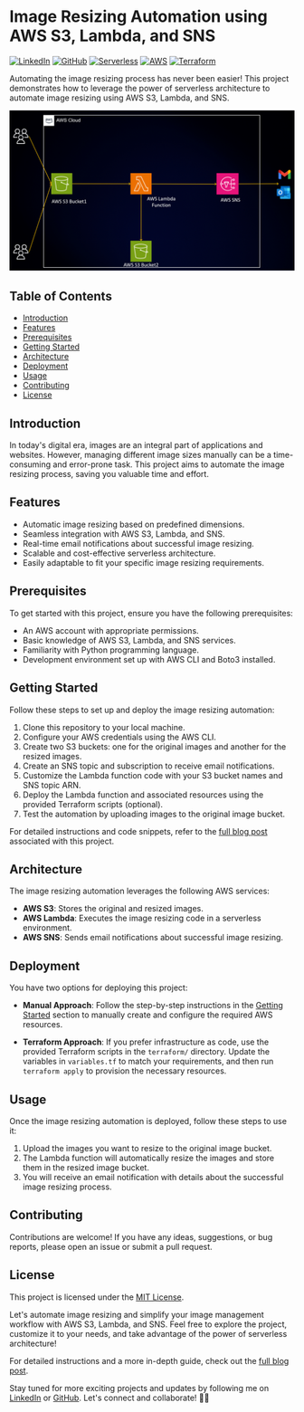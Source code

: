 # Image Resizing Automation using AWS S3, Lambda, and SNS
[![LinkedIn](https://img.shields.io/badge/Connect%20with%20me%20on-LinkedIn-blue.svg)](https://www.linkedin.com/in/aman-devops/)
[![GitHub](https://img.shields.io/github/stars/AmanPathak-DevOps.svg?style=social)](https://github.com/AmanPathak-DevOps)
[![Serverless](https://img.shields.io/badge/Serverless-%E2%9A%A1%EF%B8%8F-blueviolet)](https://www.serverless.com)
[![AWS](https://img.shields.io/badge/AWS-%F0%9F%9B%A1-orange)](https://aws.amazon.com)
[![Terraform](https://img.shields.io/badge/Terraform-%E2%9C%A8-lightgrey)](https://www.terraform.io)

Automating the image resizing process has never been easier! This project demonstrates how to leverage the power of serverless architecture to automate image 
resizing using AWS S3, Lambda, and SNS.

![Architecture Diagram](assets/AWS-Infra.gif)

## Table of Contents

- [Introduction](#introduction)
- [Features](#features)
- [Prerequisites](#prerequisites)
- [Getting Started](#getting-started)
- [Architecture](#architecture)
- [Deployment](#deployment)
- [Usage](#usage)
- [Contributing](#contributing)
- [License](#license)

## Introduction

In today's digital era, images are an integral part of applications and websites. However, managing different image sizes manually can be a time-consuming and error-prone task. This project aims to automate the image resizing process, saving you valuable time and effort.

## Features

- Automatic image resizing based on predefined dimensions.
- Seamless integration with AWS S3, Lambda, and SNS.
- Real-time email notifications about successful image resizing.
- Scalable and cost-effective serverless architecture.
- Easily adaptable to fit your specific image resizing requirements.

## Prerequisites

To get started with this project, ensure you have the following prerequisites:

- An AWS account with appropriate permissions.
- Basic knowledge of AWS S3, Lambda, and SNS services.
- Familiarity with Python programming language.
- Development environment set up with AWS CLI and Boto3 installed.

## Getting Started

Follow these steps to set up and deploy the image resizing automation:

1. Clone this repository to your local machine.
2. Configure your AWS credentials using the AWS CLI.
3. Create two S3 buckets: one for the original images and another for the resized images.
4. Create an SNS topic and subscription to receive email notifications.
5. Customize the Lambda function code with your S3 bucket names and SNS topic ARN.
6. Deploy the Lambda function and associated resources using the provided Terraform scripts (optional).
7. Test the automation by uploading images to the original image bucket.

For detailed instructions and code snippets, refer to the [full blog post](#https://medium.com/devops-dev/end-to-end-image-resizing-pipeline-with-aws-s3-lambda-and-sns-a-step-by-step-guide-94e42124ec0d) associated with this project.

## Architecture

The image resizing automation leverages the following AWS services:

- **AWS S3**: Stores the original and resized images.
- **AWS Lambda**: Executes the image resizing code in a serverless environment.
- **AWS SNS**: Sends email notifications about successful image resizing.


## Deployment

You have two options for deploying this project:

- **Manual Approach**: Follow the step-by-step instructions in the [Getting Started](#getting-started) section to manually create and configure the required AWS resources.

- **Terraform Approach**: If you prefer infrastructure as code, use the provided Terraform scripts in the `terraform/` directory. Update the variables in `variables.tf` to match your requirements, and then run `terraform apply` to provision the necessary resources.

## Usage

Once the image resizing automation is deployed, follow these steps to use it:

1. Upload the images you want to resize to the original image bucket.
2. The Lambda function will automatically resize the images and store them in the resized image bucket.
3. You will receive an email notification with details about the successful image resizing process.

## Contributing

Contributions are welcome! If you have any ideas, suggestions, or bug reports, please open an issue or submit a pull request.

## License

This project is licensed under the [MIT License](LICENSE).

Let's automate image resizing and simplify your image management workflow with AWS S3, Lambda, and SNS. Feel free to explore the project, customize it to your needs, and take advantage of the power of serverless architecture!

For detailed instructions and a more in-depth guide, check out the [full blog post](https://medium.com/@aman.pathak_51134/end-to-end-image-resizing-pipeline-with-aws-s3-lambda-and-sns-a-step-by-step-guide-94e42124ec0d).

Stay tuned for more exciting projects and updates by following me on [LinkedIn](https://www.linkedin.com/in/aman-devops/) or [GitHub](https://github.com/AmanPathak-DevOps). Let's connect and collaborate! 🚀🌟


